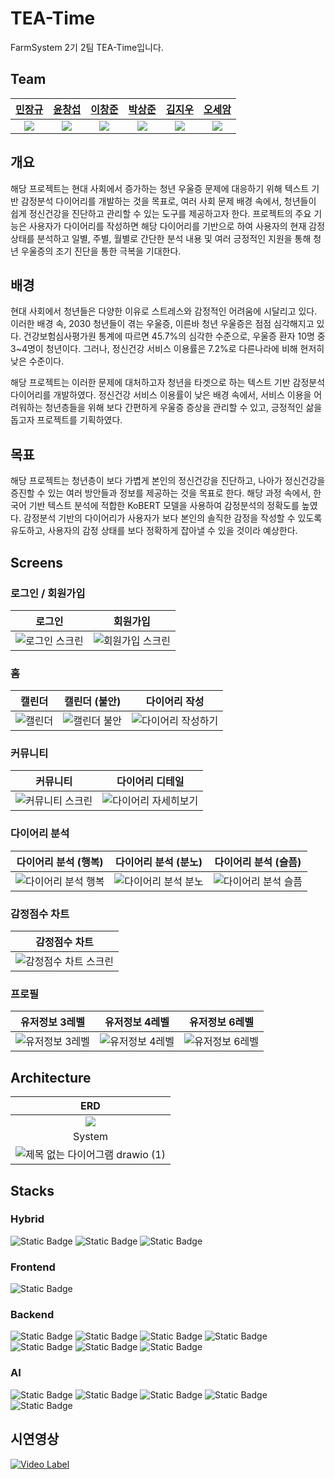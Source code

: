 # TEA-Time
FarmSystem 2기 2팀 TEA-Time입니다.

## Team
| [민장규](https://github.comJang99u) | [윤창섭](https://github.com/kurtyoon) | [이창준](https://github.com/CWDll) | [박상준](https://github.com/tkdwns414) | [김지우](https://github.com/ryann1203) | [오세암](https://github.com/Seam5) |
| :-: | :-: | :-: | :-: | :-: | :-: |
| ![](https://avatars.githubusercontent.com/u/133879283?v=4&size=100) | ![](https://avatars.githubusercontent.com/u/100412714?v=4&size=100) | ![](https://avatars.githubusercontent.com/u/127469340?v=4&size=100) | ![](https://avatars.githubusercontent.com/u/74230343?v=4&size=100) | ![](https://avatars.githubusercontent.com/u/130066603?v=4&size=100) | ![](https://avatars.githubusercontent.com/u/126839144?v=4&size=100) |

## 개요
해당 프로젝트는 현대 사회에서 증가하는 청년 우울증 문제에 대응하기 위해 텍스트 기반 감정분석 다이어리를 개발하는 것을 목표로, 여러 사회 문제 배경 속에서, 청년들이 쉽게 정신건강을 진단하고 관리할 수 있는 도구를 제공하고자 한다.
프로젝트의 주요 기능은 사용자가 다이어리를 작성하면 해당 다이어리를 기반으로 하여 사용자의 현재 감정상태를 분석하고 일별, 주별, 월별로 간단한 분석 내용 및 여러 긍정적인 지원을 통해 청년 우울증의 조기 진단을 통한 극복을 기대한다.

## 배경
현대 사회에서 청년들은 다양한 이유로 스트레스와 감정적인 어려움에 시달리고 있다.
이러한 배경 속, 2030 청년들이 겪는 우울증, 이른바 청년 우울증은 점점 심각해지고 있다.
건강보험심사평가원 통계에 따르면 45.7%의 심각한 수준으로, 우울증 환자 10명 중 3~4명이 청년이다.
그러나, 정신건강 서비스 이용률은 7.2%로 다른나라에 비해 현저히 낮은 수준이다.

해당 프로젝트는 이러한 문제에 대처하고자 청년을 타겟으로 하는 텍스트 기반 감정분석 다이어리를 개발하였다.
정신건강 서비스 이용률이 낮은 배경 속에서, 서비스 이용을 어려워하는 청년층들을 위해 보다 간편하게 우울증 증상을 관리할 수 있고, 긍정적인 삶을 돕고자 프로젝트를 기획하였다.

## 목표
해당 프로젝트는 청년층이 보다 가볍게 본인의 정신건강을 진단하고, 나아가 정신건강을 증진할 수 있는 여러 방안들과 정보를 제공하는 것을 목표로 한다.
해당 과정 속에서, 한국어 기반 텍스트 분석에 적합한 KoBERT 모델을 사용하여 감정분석의 정확도를 높였다.
감정분석 기반의 다이어리가 사용자가 보다 본인의 솔직한 감정을 작성할 수 있도록 유도하고, 사용자의 감정 상태를 보다 정확하게 잡아낼 수 있을 것이라 예상한다.

## Screens

### 로그인 / 회원가입
| 로그인 | 회원가입 |
| :-: | :-: |
| ![로그인 스크린](https://github.com/FarmSystem/TEA-Time/assets/100412714/87cf9595-62ce-45b5-8fa8-52d06cef8071) | ![회원가입 스크린](https://github.com/FarmSystem/TEA-Time/assets/100412714/8453eed3-e8bf-4cef-b1dc-4a7c5e87f5d0) |

### 홈
| 캘린더 | 캘린더 (불안) | 다이어리 작성 |
| :-: | :-: | :-: |
| ![캘린더](https://github.com/FarmSystem/TEA-Time/assets/100412714/c8275b49-8fdb-4ea1-9ded-17d7dee42c58) | ![캘린더 불안](https://github.com/FarmSystem/TEA-Time/assets/100412714/7b523546-3503-4ab1-a909-1748dde95dfd) | ![다이어리 작성하기](https://github.com/FarmSystem/TEA-Time/assets/100412714/2e0cf250-6f06-4378-9cdb-c98ed41a294d) |

### 커뮤니티
| 커뮤니티 | 다이어리 디테일 |
| :-: | :-: |
| ![커뮤니티 스크린](https://github.com/FarmSystem/TEA-Time/assets/100412714/7374d8a3-c041-4aef-9795-91032760c642) | ![다이어리 자세히보기](https://github.com/FarmSystem/TEA-Time/assets/100412714/cdf4e7db-17f9-4970-9458-57cad07f3316) |

### 다이어리 분석
| 다이어리 분석 (행복) | 다이어리 분석 (분노) | 다이어리 분석 (슬픔) |
| :-: | :-: | :-: |
| ![다이어리 분석 행복](https://github.com/FarmSystem/TEA-Time/assets/100412714/362a3781-0a98-4d0f-b395-707d5c52ed54) | ![다이어리 분석 분노](https://github.com/FarmSystem/TEA-Time/assets/100412714/936eef6d-bd3a-47cc-8ef7-cfdc13d9c9a9) | ![다이어리 분석 슬픔](https://github.com/FarmSystem/TEA-Time/assets/100412714/176d86f6-25e5-41ef-a450-1498aab0b098) |

### 감정점수 차트
| 감정점수 차트 |
| :-: |
| ![감정점수 차트 스크린](https://github.com/FarmSystem/TEA-Time/assets/100412714/38b2e58e-2c6a-47a3-b548-1ad5ed11d228) |

### 프로필
| 유저정보 3레벨 | 유저정보 4레벨 | 유저정보 6레벨 |
| :-: | :-: | :-: |
| ![유저정보 3레벨](https://github.com/FarmSystem/TEA-Time/assets/100412714/3069ab3c-d525-4fed-9f2b-f32ee36c4f49) | ![유저정보 4레벨](https://github.com/FarmSystem/TEA-Time/assets/100412714/29611f7a-43a0-4cb7-b19f-759a044cd877) | ![유저정보 6레벨](https://github.com/FarmSystem/TEA-Time/assets/100412714/f58c5f07-fc34-417a-967b-4174bba12396) |

## Architecture
| ERD |
| :-: |
| ![](https://github.com/FarmSystem/TEA-Time/assets/100412714/2522adbc-ba08-463c-92ae-fcec5c971304) |
| System |
| ![제목 없는 다이어그램 drawio (1)](https://github.com/FarmSystem/TEA-Time/assets/100412714/1577ea26-9be7-4683-a74d-cd7ed924391a) |

## Stacks

### Hybrid
![Static Badge](https://img.shields.io/badge/Dart-0175C2?style=for-the-badge) ![Static Badge](https://img.shields.io/badge/Flutter-02569B?style=for-the-badge) ![Static Badge](https://img.shields.io/badge/GetX-9A2BE2?style=for-the-badge)

### Frontend
![Static Badge](https://img.shields.io/badge/React%20Native-61DAFB?style=for-the-badge)

### Backend
![Static Badge](https://img.shields.io/badge/Spring%20Boot-6DB33F?style=for-the-badge) ![Static Badge](https://img.shields.io/badge/Spring%20Security-6DB33F?style=for-the-badge) ![Static Badge](https://img.shields.io/badge/Spring%20Cloud-6DB33F?style=for-the-badge) ![Static Badge](https://img.shields.io/badge/MySQL-4479A1?style=for-the-badge) ![Static Badge](https://img.shields.io/badge/Docker-2496ED?style=for-the-badge) ![Static Badge](https://img.shields.io/badge/Netflix%20Eureka-E50914?style=for-the-badge) ![Static Badge](https://img.shields.io/badge/ChatGPT-74AA9C?style=for-the-badge)

### AI
![Static Badge](https://img.shields.io/badge/FastAPI-009688?style=for-the-badge) ![Static Badge](https://img.shields.io/badge/TensorFlow-FF6F00?style=for-the-badge) ![Static Badge](https://img.shields.io/badge/Keras-D00000?style=for-the-badge) ![Static Badge](https://img.shields.io/badge/Transformer-005571?style=for-the-badge) ![Static Badge](https://img.shields.io/badge/Google%20Colab-F9AB00?style=for-the-badge)

## 시연영상
[![Video Label](http://img.youtube.com/vi/xNk_Vx8SMnA/0.jpg)](https://youtu.be/xNk_Vx8SMnA)
